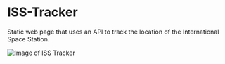 # ISS-Tracker

Static web page that uses an API to track the location of the International Space Station.

![Image of ISS Tracker](https://github.com/ryan-holder/ISS-Tracker/iss-tracker-snap.png)
